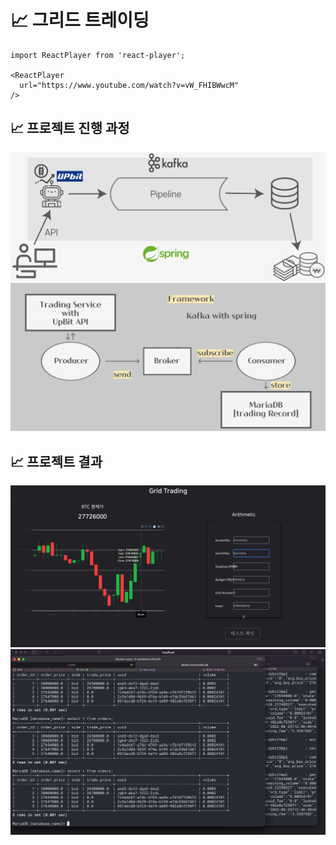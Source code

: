 # 📈 그리드 트레이딩

```mdx-code-block
import ReactPlayer from 'react-player';

<ReactPlayer
  url="https://www.youtube.com/watch?v=vW_FHIBWwcM"
/>
```

## 📈 프로젝트 진행 과정

![](./assets/grid-trading/1.png)
![](./assets/grid-trading/2.png)

## 📈 프로젝트 결과

![](./assets/grid-trading/3.png)
![](./assets/grid-trading/4.png)
